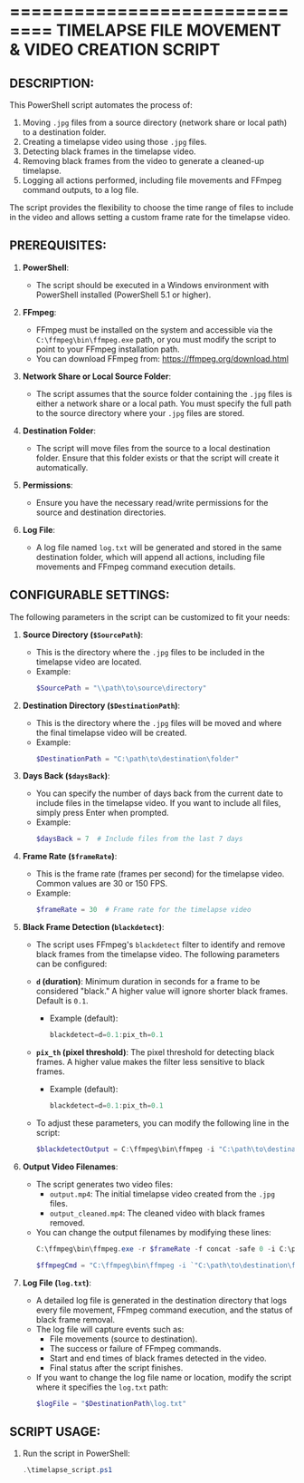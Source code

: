 ==============================
TIMELAPSE FILE MOVEMENT & VIDEO CREATION SCRIPT
==============================

DESCRIPTION:
-------------
This PowerShell script automates the process of:
1. Moving `.jpg` files from a source directory (network share or local path) to a destination folder.
2. Creating a timelapse video using those `.jpg` files.
3. Detecting black frames in the timelapse video.
4. Removing black frames from the video to generate a cleaned-up timelapse.
5. Logging all actions performed, including file movements and FFmpeg command outputs, to a log file.

The script provides the flexibility to choose the time range of files to include in the video and allows setting a custom frame rate for the timelapse video.

PREREQUISITES:
--------------
1. **PowerShell**:
   - The script should be executed in a Windows environment with PowerShell installed (PowerShell 5.1 or higher).
   
2. **FFmpeg**:
   - FFmpeg must be installed on the system and accessible via the `C:\ffmpeg\bin\ffmpeg.exe` path, or you must modify the script to point to your FFmpeg installation path.
   - You can download FFmpeg from: https://ffmpeg.org/download.html

3. **Network Share or Local Source Folder**:
   - The script assumes that the source folder containing the `.jpg` files is either a network share or a local path. You must specify the full path to the source directory where your `.jpg` files are stored.
   
4. **Destination Folder**:
   - The script will move files from the source to a local destination folder. Ensure that this folder exists or that the script will create it automatically.

5. **Permissions**:
   - Ensure you have the necessary read/write permissions for the source and destination directories.
   
6. **Log File**:
   - A log file named `log.txt` will be generated and stored in the same destination folder, which will append all actions, including file movements and FFmpeg command execution details.

CONFIGURABLE SETTINGS:
---------------------
The following parameters in the script can be customized to fit your needs:

1. **Source Directory (`$SourcePath`)**:
   - This is the directory where the `.jpg` files to be included in the timelapse video are located.
   - Example: 
     ```powershell
     $SourcePath = "\\path\to\source\directory"
     ```

2. **Destination Directory (`$DestinationPath`)**:
   - This is the directory where the `.jpg` files will be moved and where the final timelapse video will be created.
   - Example: 
     ```powershell
     $DestinationPath = "C:\path\to\destination\folder"
     ```

3. **Days Back (`$daysBack`)**:
   - You can specify the number of days back from the current date to include files in the timelapse video. If you want to include all files, simply press Enter when prompted.
   - Example:
     ```powershell
     $daysBack = 7  # Include files from the last 7 days
     ```

4. **Frame Rate (`$frameRate`)**:
   - This is the frame rate (frames per second) for the timelapse video. Common values are 30 or 150 FPS.
   - Example:
     ```powershell
     $frameRate = 30  # Frame rate for the timelapse video
     ```

5. **Black Frame Detection (`blackdetect`)**:
   - The script uses FFmpeg's `blackdetect` filter to identify and remove black frames from the timelapse video. The following parameters can be configured:
   
   - **`d` (duration)**: Minimum duration in seconds for a frame to be considered "black." A higher value will ignore shorter black frames. Default is `0.1`.
     - Example (default): 
       ```powershell
       blackdetect=d=0.1:pix_th=0.1
       ```
   
   - **`pix_th` (pixel threshold)**: The pixel threshold for detecting black frames. A higher value makes the filter less sensitive to black frames.
     - Example (default): 
       ```powershell
       blackdetect=d=0.1:pix_th=0.1
       ```
   
   - To adjust these parameters, you can modify the following line in the script:
     ```powershell
     $blackdetectOutput = C:\ffmpeg\bin\ffmpeg -i "C:\path\to\destination\folder\output.mp4" -vf "blackdetect=d=0.1:pix_th=0.1" -f null - 2>&1 | Out-String
     ```

6. **Output Video Filenames**:
   - The script generates two video files:
     - `output.mp4`: The initial timelapse video created from the `.jpg` files.
     - `output_cleaned.mp4`: The cleaned video with black frames removed.
   - You can change the output filenames by modifying these lines:
     ```powershell
     C:\ffmpeg\bin\ffmpeg.exe -r $frameRate -f concat -safe 0 -i C:\path\to\destination\folder\file_list.txt -c:v libx264 -pix_fmt yuv420p C:\path\to\destination\folder\output.mp4 -y
     ```
     ```powershell
     $ffmpegCmd = "C:\ffmpeg\bin\ffmpeg -i `"C:\path\to\destination\folder\output.mp4`" -filter_complex `"$filterComplex`" -map `"[vout]`" -c:v libx264 -an `"C:\path\to\destination\folder\output_cleaned.mp4`" -y"
     ```

7. **Log File (`log.txt`)**:
   - A detailed log file is generated in the destination directory that logs every file movement, FFmpeg command execution, and the status of black frame removal.
   - The log file will capture events such as:
     - File movements (source to destination).
     - The success or failure of FFmpeg commands.
     - Start and end times of black frames detected in the video.
     - Final status after the script finishes.
   - If you want to change the log file name or location, modify the script where it specifies the `log.txt` path:
     ```powershell
     $logFile = "$DestinationPath\log.txt"
     ```

SCRIPT USAGE:
-------------
1. Run the script in PowerShell:

   ```powershell
   .\timelapse_script.ps1
